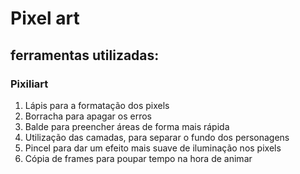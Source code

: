 # Pixel art

## ferramentas utilizadas:

### Pixiliart
1. Lápis para a formatação dos pixels
2. Borracha para apagar os erros
3. Balde para preencher áreas de forma mais rápida
4. Utilização das camadas, para separar o fundo dos personagens
5. Pincel para dar um efeito mais suave de iluminação nos pixels
6. Cópia de frames para poupar tempo na hora de animar
